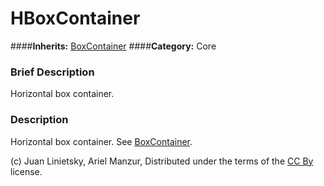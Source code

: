 #  HBoxContainer  
####**Inherits:** [BoxContainer](class_boxcontainer)
####**Category:** Core

###  Brief Description  
Horizontal box container.

###  Description  
Horizontal box container. See [BoxContainer](class_boxcontainer).


(c) Juan Linietsky, Ariel Manzur, Distributed under the terms of the [CC By](https://creativecommons.org/licenses/by/3.0/legalcode) license.
